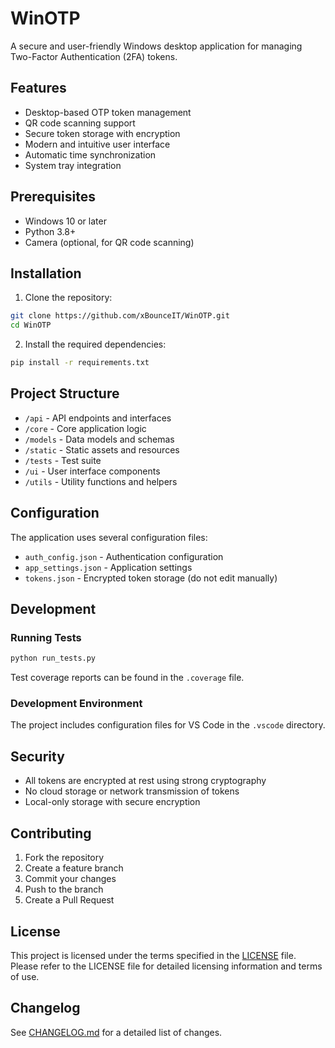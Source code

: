 # WinOTP

A secure and user-friendly Windows desktop application for managing Two-Factor Authentication (2FA) tokens.

## Features

- Desktop-based OTP token management
- QR code scanning support
- Secure token storage with encryption
- Modern and intuitive user interface
- Automatic time synchronization
- System tray integration

## Prerequisites

- Windows 10 or later
- Python 3.8+
- Camera (optional, for QR code scanning)

## Installation

1. Clone the repository:
```bash
git clone https://github.com/xBounceIT/WinOTP.git
cd WinOTP
```

2. Install the required dependencies:
```bash
pip install -r requirements.txt
```

## Project Structure

- `/api` - API endpoints and interfaces
- `/core` - Core application logic
- `/models` - Data models and schemas
- `/static` - Static assets and resources
- `/tests` - Test suite
- `/ui` - User interface components
- `/utils` - Utility functions and helpers

## Configuration

The application uses several configuration files:

- `auth_config.json` - Authentication configuration
- `app_settings.json` - Application settings
- `tokens.json` - Encrypted token storage (do not edit manually)

## Development

### Running Tests

```bash
python run_tests.py
```

Test coverage reports can be found in the `.coverage` file.

### Development Environment

The project includes configuration files for VS Code in the `.vscode` directory.

## Security

- All tokens are encrypted at rest using strong cryptography
- No cloud storage or network transmission of tokens
- Local-only storage with secure encryption

## Contributing

1. Fork the repository
2. Create a feature branch
3. Commit your changes
4. Push to the branch
5. Create a Pull Request

## License

This project is licensed under the terms specified in the [LICENSE](LICENSE) file. Please refer to the LICENSE file for detailed licensing information and terms of use.

## Changelog

See [CHANGELOG.md](CHANGELOG.md) for a detailed list of changes. 